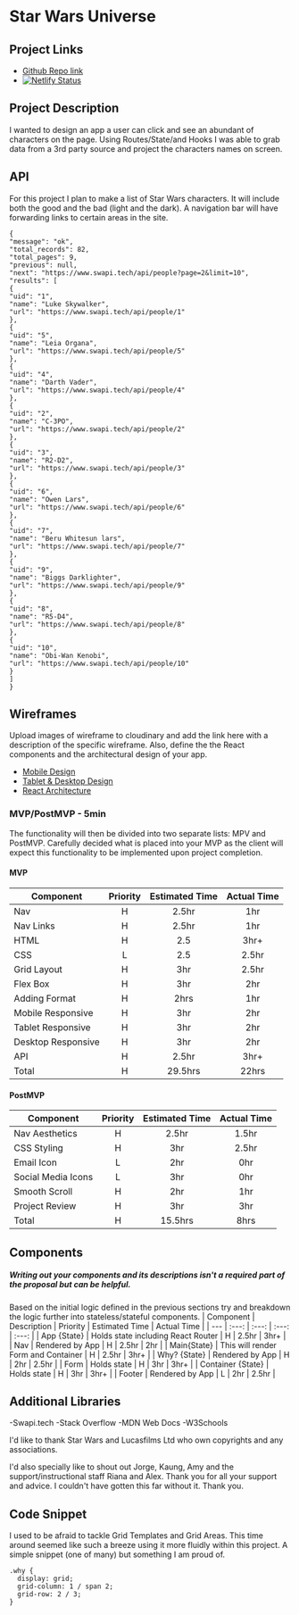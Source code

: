# Star Wars Universe
## Project Links
- [Github Repo link](https://github.com/lta4/Unit-Project-2.git)
- [![Netlify Status](https://api.netlify.com/api/v1/badges/5593acdc-3c0f-4e34-8585-4041baee0f97/deploy-status)](https://app.netlify.com/sites/starwarsuniverse/deploys)
## Project Description
I wanted to design an app a user can click and see an abundant of characters on the page. Using Routes/State/and Hooks I was able to grab data from a 3rd party source and project the characters names on screen.
## API
For this project I plan to make a list of Star Wars characters. It will include both the good and the bad (light and the dark). A  navigation bar will have forwarding links to certain areas in the site. 


```
{
"message": "ok",
"total_records": 82,
"total_pages": 9,
"previous": null,
"next": "https://www.swapi.tech/api/people?page=2&limit=10",
"results": [
{
"uid": "1",
"name": "Luke Skywalker",
"url": "https://www.swapi.tech/api/people/1"
},
{
"uid": "5",
"name": "Leia Organa",
"url": "https://www.swapi.tech/api/people/5"
},
{
"uid": "4",
"name": "Darth Vader",
"url": "https://www.swapi.tech/api/people/4"
},
{
"uid": "2",
"name": "C-3PO",
"url": "https://www.swapi.tech/api/people/2"
},
{
"uid": "3",
"name": "R2-D2",
"url": "https://www.swapi.tech/api/people/3"
},
{
"uid": "6",
"name": "Owen Lars",
"url": "https://www.swapi.tech/api/people/6"
},
{
"uid": "7",
"name": "Beru Whitesun lars",
"url": "https://www.swapi.tech/api/people/7"
},
{
"uid": "9",
"name": "Biggs Darklighter",
"url": "https://www.swapi.tech/api/people/9"
},
{
"uid": "8",
"name": "R5-D4",
"url": "https://www.swapi.tech/api/people/8"
},
{
"uid": "10",
"name": "Obi-Wan Kenobi",
"url": "https://www.swapi.tech/api/people/10"
}
]
}
```


## Wireframes

Upload images of wireframe to cloudinary and add the link here with a description of the specific wireframe. Also, define the the React components and the architectural design of your app.
- [Mobile Design](https://res.cloudinary.com/dfltkqotn/image/upload/v1610735580/Mobile_najsss.heic)
- [Tablet & Desktop Design](https://res.cloudinary.com/dfltkqotn/image/upload/v1610735606/Tablet_Desktop_hib9lp.heic)
- [React Architecture](https://res.cloudinary.com/dfltkqotn/image/upload/v1610735712/Wireframe_ymplmn.heic)
### MVP/PostMVP - 5min
The functionality will then be divided into two separate lists: MPV and PostMVP.  Carefully decided what is placed into your MVP as the client will expect this functionality to be implemented upon project completion.  
#### MVP
| Component | Priority | Estimated Time | Actual Time |
| --- | :---: |  :---: | :---: | 
| Nav | H | 2.5hr | 1hr |
| Nav Links | H | 2.5hr | 1hr |
| HTML | H | 2.5 | 3hr+ |
| CSS | L | 2.5 | 2.5hr |
| Grid Layout | H | 3hr | 2.5hr |
| Flex Box | H | 3hr | 2hr |  
| Adding Format | H | 2hrs|  1hr | 
| Mobile Responsive | H | 3hr | 2hr |
| Tablet Responsive | H | 3hr | 2hr |
| Desktop Responsive | H | 3hr | 2hr |
| API | H | 2.5hr | 3hr+ |
| Total | H | 29.5hrs| 22hrs |
#### PostMVP

| Component | Priority | Estimated Time | Actual Time |
| --- | :---: |  :---: | :---: | 
| Nav Aesthetics | H | 2.5hr | 1.5hr |
| CSS Styling | H | 3hr | 2.5hr |
| Email Icon | L | 2hr | 0hr |
| Social Media Icons | L | 3hr | 0hr |
| Smooth Scroll | H | 2hr | 1hr |
| Project Review | H | 3hr | 3hr |
| Total | H | 15.5hrs| 8hrs |
## Components
##### Writing out your components and its descriptions isn't a required part of the proposal but can be helpful.
Based on the initial logic defined in the previous sections try and breakdown the logic further into stateless/stateful components. 
| Component | Description | Priority | Estimated Time | Actual Time |
| --- | :---: | :---: | :---: | :---: |
| App {State} | Holds state including React Router | H | 2.5hr | 3hr+ |
| Nav | Rendered by App | H | 2.5hr | 2hr |
| Main{State} | This will render Form and Container | H | 2.5hr | 3hr+ |
| Why? {State} | Rendered by App | H | 2hr | 2.5hr |
| Form | Holds state | H | 3hr | 3hr+ |
| Container {State} | Holds state | H | 3hr | 3hr+ |
| Footer | Rendered by App | L | 2hr | 2.5hr |
## Additional Libraries
 -Swapi.tech
 -Stack Overflow
 -MDN Web Docs
 -W3Schools
 
 I'd like to thank Star Wars and Lucasfilms Ltd who own copyrights and any associations.
 
 I'd also specially like to shout out Jorge, Kaung, Amy and the support/instructional staff Riana and Alex. Thank you for all your support and advice. I couldn't have gotten this far without it. Thank you.

## Code Snippet
I used to be afraid to tackle Grid Templates and Grid Areas. This time around seemed like such a breeze using it more fluidly within this project. A simple snippet (one of many) but something I am proud of. 
```
.why {
  display: grid;
  grid-column: 1 / span 2;
  grid-row: 2 / 3;
}
```